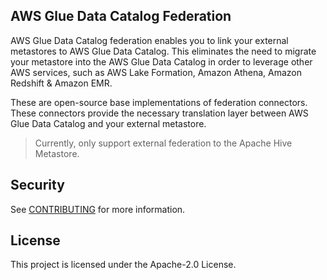 ## AWS Glue Data Catalog Federation

AWS Glue Data Catalog federation enables you to link your external metastores to AWS Glue Data Catalog. This
eliminates the need to migrate your metastore into the AWS Glue Data Catalog in order to leverage other AWS services,
such as AWS Lake Formation, Amazon Athena, Amazon Redshift & Amazon EMR.

These are open-source base implementations of federation connectors. These connectors provide the necessary translation
layer between AWS Glue Data Catalog and your external metastore.

> Currently, only support external federation to the Apache Hive Metastore.

## Security

See [CONTRIBUTING](CONTRIBUTING.md#security-issue-notifications) for more information.

## License

This project is licensed under the Apache-2.0 License.

